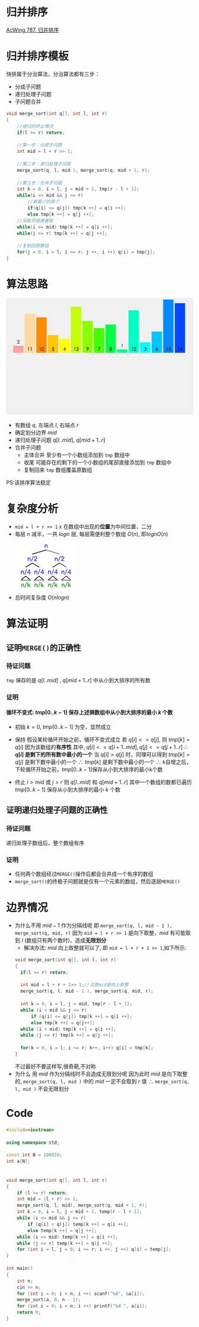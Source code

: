 # 归并排序
[AcWing 787. 归并排序](https://www.acwing.com/problem/content/description/789/)

# 归并排序模板

快排属于分治算法，分治算法都有三步：
- 分成子问题
- 递归处理子问题
- 子问题合并

```cpp
void merge_sort(int q[], int l, int r)
{
    //递归的终止情况
    if(l >= r) return;

    //第一步：分成子问题
    int mid = l + r >> 1;

    //第二步：递归处理子问题
    merge_sort(q, l, mid ), merge_sort(q, mid + 1, r);

    //第三步：合并子问题
    int k = 0, i = l, j = mid + 1, tmp[r - l + 1];
    while(i <= mid && j <= r)
        //取最小的那个
        if(q[i] <= q[j]) tmp[k ++] = q[i ++];
        else tmp[k ++] = q[j ++];
    //没取完就接着取
    while(i <= mid) tmp[k ++] = q[i ++];
    while(j <= r) tmp[k ++] = q[j ++];

    //复制回原数组
    for(j = 0, i = l; i <= r; j ++, i ++) q[i] = tmp[j];
}
```

# 算法思路
![](media/16571017566991.gif)

- 有数组 $q$, 左端点 $l$, 右端点 $r$
- 确定划分边界 $mid$
- 递归处理子问题 $q[l..mid]$, $q[mid+1..r]$
- 合并子问题
  - 主体合并
    至少有一个小数组添加到 `tmp` 数组中
  - 收尾
    可能存在的剩下的一个小数组的尾部直接添加到 `tmp` 数组中
  - 复制回来
    `tmp` 数组覆盖原数组

PS:该排序算法稳定

# 复杂度分析
- `mid = l + r >> 1`
  $x$ 在数组中出现的**位置**为中间位置，二分
- 每层 $n$ 减半，一共 $logn$ 层, 每层需便利整个数组 $O(n)$, 即$lognO(n)$
  ![](media/16570854250574.png)
- 总时间复杂度 $O(nlogn)$

# 算法证明
## 证明`MERGE()`的正确性
### 待证问题
`tmp` 保存的是 $q[l..mid]$ , $q[mid+1..r]$ 中从小到大排序的所有数
### 证明
#### 循环不变式: $tmp[0..k-1]$ 保存上述俩数组中从小到大排序的最小 $k$ 个数

- 初始
$k = 0$, $tmp[0..k-1]$ 为空，显然成立

- 保持
假设某轮循环开始之前，循环不变式成立
若 $q[i] <= q[j]$, 则 $tmp[k] = q[i]$
因为该数组的**有序性**
其中, $q[i] <= q[i+1..mid], q[j] <= q[j+1..r]$
∴ **$q[i]$ 是剩下的所有数中最小的一个**
当 $q[i] > q[j]$ 时，同理可以得到 $tmp[k] = q[j]$ 是剩下数中最小的一个
∴ $tmp[k]$ 是剩下数中最小的一个
∴ $k$自增之后，下轮循环开始之前，$tmp[0..k-1]$保存从小到大排序的最小k个数

- 终止
$i > mid$ 或 $j > r$
则 $q[l..mid]$ 和 $q[mid+1..r]$ 其中一个数组的数都已遍历
$tmp[0..k-1]$ 保存从小到大排序的最小 $k$ 个数

## 证明递归处理子问题的正确性
### 待证问题
递归处理子数组后，整个数组有序
### 证明
- 任何两个数组经过`MERGE()`操作后都会合并成一个有序的数组
- `merge_sort()`的终极子问题就是仅有一个元素的数组，然后逐层`MERGE()`
# 边界情况
- 为什么不用 $mid - 1$ 作为分隔线呢
即 `merge_sort(q, l, mid - 1 ), merge_sort(q, mid, r)`
因为 `mid = l + r >> 1` 是向下取整，$mid$ 有可能取到 $l$ (数组只有两个数时)，造成**无限划分**
  - 解决办法: $mid$ 向上取整就可以了, 即 `mid = l + r + 1 >> 1`,如下所示:
  ```cpp
  void merge_sort(int q[], int l, int r)
  {
    if(l >= r) return;

    int mid = l + r + 1>> 1;//注意mid是向上取整
    merge_sort(q, l, mid - 1 ), merge_sort(q, mid, r);

    int k = 0, i = l, j = mid, tmp[r - l + 1];
    while (i < mid && j <= r)
        if (q[i] <= q[j]) tmp[k ++] = q[i ++];
        else tmp[k ++] = q[j++];
    while (i < mid) tmp[k ++] = q[i ++];
    while (j <= r) tmp[k ++] = q[j ++];

    for(k = 0, i = l; i <= r; k++, i++) q[i] = tmp[k];
  }
  ```
  不过最好不要这样写,很奇葩,不对称
- 为什么 用 $mid$ 作为分隔线时不会造成无限划分呢
  因为此时 $mid$ 是向下取整的, `merge_sort(q, l, mid )` 中的 $mid$ 一定不会取到 $r$ 值
  ∴ `merge_sort(q, l, mid )` 不会无限划分

# Code
```cpp
#include<iostream>

using namespace std;

const int N = 100010;
int a[N];


void merge_sort(int q[], int l, int r)
{
    if (l >= r) return;
    int mid = (l + r) >> 1;
    merge_sort(q, l, mid), merge_sort(q, mid + 1, r);
    int k = 0, i = l, j = mid + 1, temp[r - l + 1];
    while (i <= mid && j <= r)
        if (q[i] < q[j]) temp[k ++] = q[i ++];
        else temp[k ++] = q[j ++];
    while (i <= mid) temp[k ++] = q[i ++];
    while (j <= r) temp[k ++] = q[j ++];
    for (int i = l, j = 0; i <= r; i ++, j ++) q[i] = temp[j];
}

int main()
{
    int n;
    cin >> n;
    for (int i = 0; i < n; i ++) scanf("%d", &a[i]);
    merge_sort(a, 0, n - 1);
    for (int i = 0; i < n; i ++) printf("%d ", a[i]);
    return 0;
}
```
